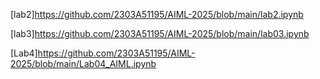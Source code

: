 [lab2]https://github.com/2303A51195/AIML-2025/blob/main/lab2.ipynb  

[lab3]https://github.com/2303A51195/AIML-2025/blob/main/lab03.ipynb

[Lab4]https://github.com/2303A51195/AIML-2025/blob/main/Lab04_AIML.ipynb
